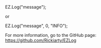 ﻿EZ.Log("message");

or

EZ.Log("message", 0, "INFO");

For more information, go to the GitHub page:
https://github.com/Rickiarty/EZLog